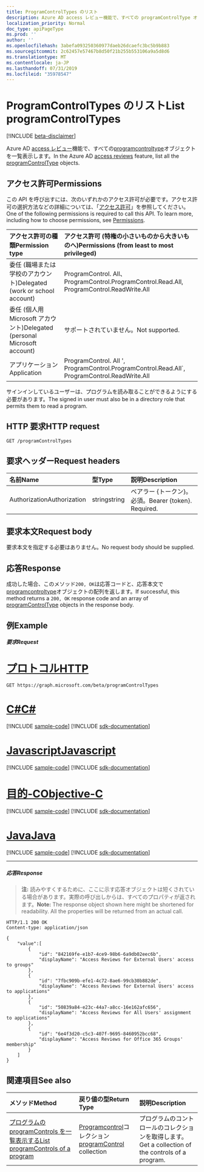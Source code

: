 ```yaml
---
title: ProgramControlTypes のリスト
description: Azure AD access レビュー機能で、すべての programControlType オブジェクトを一覧表示します。
localization_priority: Normal
doc_type: apiPageType
ms.prod: ''
author: ''
ms.openlocfilehash: 3abefa093250360977daeb26dcaefc3bc5b9b883
ms.sourcegitcommit: 2c62457e57467b8d50f21b255b553106a9a5d8d6
ms.translationtype: MT
ms.contentlocale: ja-JP
ms.lasthandoff: 07/31/2019
ms.locfileid: "35978547"
---
```

# <a name="list-programcontroltypes"></a><span data-ttu-id="86c89-103">ProgramControlTypes のリスト</span><span class="sxs-lookup"><span data-stu-id="86c89-103">List programControlTypes</span></span>

[!INCLUDE [beta-disclaimer](../../includes/beta-disclaimer.md)]

<span data-ttu-id="86c89-104">Azure AD [access レビュー](../resources/accessreviews-root.md)機能で、すべての[programcontroltype](../resources/programcontroltype.md)オブジェクトを一覧表示します。</span><span class="sxs-lookup"><span data-stu-id="86c89-104">In the Azure AD [access reviews](../resources/accessreviews-root.md) feature, list all the [programControlType](../resources/programcontroltype.md) objects.</span></span>
## <a name="permissions"></a><span data-ttu-id="86c89-105">アクセス許可</span><span class="sxs-lookup"><span data-stu-id="86c89-105">Permissions</span></span>
<span data-ttu-id="86c89-p101">この API を呼び出すには、次のいずれかのアクセス許可が必要です。アクセス許可の選択方法などの詳細については、「[アクセス許可](/graph/permissions-reference)」を参照してください。</span><span class="sxs-lookup"><span data-stu-id="86c89-p101">One of the following permissions is required to call this API. To learn more, including how to choose permissions, see [Permissions](/graph/permissions-reference).</span></span>

|<span data-ttu-id="86c89-108">アクセス許可の種類</span><span class="sxs-lookup"><span data-stu-id="86c89-108">Permission type</span></span>                        | <span data-ttu-id="86c89-109">アクセス許可 (特権の小さいものから大きいものへ)</span><span class="sxs-lookup"><span data-stu-id="86c89-109">Permissions (from least to most privileged)</span></span>              |
|:--------------------------------------|:---------------------------------------------------------|
|<span data-ttu-id="86c89-110">委任 (職場または学校のアカウント)</span><span class="sxs-lookup"><span data-stu-id="86c89-110">Delegated (work or school account)</span></span>     | <span data-ttu-id="86c89-111">ProgramControl. All、ProgramControl.</span><span class="sxs-lookup"><span data-stu-id="86c89-111">ProgramControl.Read.All, ProgramControl.ReadWrite.All</span></span>   |
|<span data-ttu-id="86c89-112">委任 (個人用 Microsoft アカウント)</span><span class="sxs-lookup"><span data-stu-id="86c89-112">Delegated (personal Microsoft account)</span></span> | <span data-ttu-id="86c89-113">サポートされていません。</span><span class="sxs-lookup"><span data-stu-id="86c89-113">Not supported.</span></span> |
|<span data-ttu-id="86c89-114">アプリケーション</span><span class="sxs-lookup"><span data-stu-id="86c89-114">Application</span></span>                            | <span data-ttu-id="86c89-115">ProgramControl. All ', ProgramControl.</span><span class="sxs-lookup"><span data-stu-id="86c89-115">ProgramControl.Read.All\`, ProgramControl.ReadWrite.All</span></span>  |

<span data-ttu-id="86c89-116">サインインしているユーザーは、プログラムを読み取ることができるようにする必要があります。</span><span class="sxs-lookup"><span data-stu-id="86c89-116">The signed in user must also be in a directory role that permits them to read a program.</span></span>

## <a name="http-request"></a><span data-ttu-id="86c89-117">HTTP 要求</span><span class="sxs-lookup"><span data-stu-id="86c89-117">HTTP request</span></span>
<!-- { "blockType": "ignored" } -->
```http
GET /programControlTypes
```
## <a name="request-headers"></a><span data-ttu-id="86c89-118">要求ヘッダー</span><span class="sxs-lookup"><span data-stu-id="86c89-118">Request headers</span></span>
| <span data-ttu-id="86c89-119">名前</span><span class="sxs-lookup"><span data-stu-id="86c89-119">Name</span></span>         | <span data-ttu-id="86c89-120">型</span><span class="sxs-lookup"><span data-stu-id="86c89-120">Type</span></span>        | <span data-ttu-id="86c89-121">説明</span><span class="sxs-lookup"><span data-stu-id="86c89-121">Description</span></span> |
|:-------------|:------------|:------------|
| <span data-ttu-id="86c89-122">Authorization</span><span class="sxs-lookup"><span data-stu-id="86c89-122">Authorization</span></span> | <span data-ttu-id="86c89-123">string</span><span class="sxs-lookup"><span data-stu-id="86c89-123">string</span></span> | <span data-ttu-id="86c89-p102">ベアラー \{トークン\}。必須。</span><span class="sxs-lookup"><span data-stu-id="86c89-p102">Bearer \{token\}. Required.</span></span> |

## <a name="request-body"></a><span data-ttu-id="86c89-126">要求本文</span><span class="sxs-lookup"><span data-stu-id="86c89-126">Request body</span></span>
<span data-ttu-id="86c89-127">要求本文を指定する必要はありません。</span><span class="sxs-lookup"><span data-stu-id="86c89-127">No request body should be supplied.</span></span>

## <a name="response"></a><span data-ttu-id="86c89-128">応答</span><span class="sxs-lookup"><span data-stu-id="86c89-128">Response</span></span>
<span data-ttu-id="86c89-129">成功した場合、このメソッド`200, OK`は応答コードと、応答本文で[programcontroltype](../resources/programcontroltype.md)オブジェクトの配列を返します。</span><span class="sxs-lookup"><span data-stu-id="86c89-129">If successful, this method returns a `200, OK` response code and an array of [programControlType](../resources/programcontroltype.md) objects in the response body.</span></span>

## <a name="example"></a><span data-ttu-id="86c89-130">例</span><span class="sxs-lookup"><span data-stu-id="86c89-130">Example</span></span>
##### <a name="request"></a><span data-ttu-id="86c89-131">要求</span><span class="sxs-lookup"><span data-stu-id="86c89-131">Request</span></span>


# <a name="httptabhttp"></a>[<span data-ttu-id="86c89-132">プロトコル</span><span class="sxs-lookup"><span data-stu-id="86c89-132">HTTP</span></span>](#tab/http)
<!-- {
  "blockType": "request",
  "name": "get_programcontroltype"
}-->
```http
GET https://graph.microsoft.com/beta/programControlTypes
```
# <a name="ctabcsharp"></a>[<span data-ttu-id="86c89-133">C#</span><span class="sxs-lookup"><span data-stu-id="86c89-133">C#</span></span>](#tab/csharp)
[!INCLUDE [sample-code](../includes/snippets/csharp/get-programcontroltype-csharp-snippets.md)]
[!INCLUDE [sdk-documentation](../includes/snippets/snippets-sdk-documentation-link.md)]

# <a name="javascripttabjavascript"></a>[<span data-ttu-id="86c89-134">Javascript</span><span class="sxs-lookup"><span data-stu-id="86c89-134">Javascript</span></span>](#tab/javascript)
[!INCLUDE [sample-code](../includes/snippets/javascript/get-programcontroltype-javascript-snippets.md)]
[!INCLUDE [sdk-documentation](../includes/snippets/snippets-sdk-documentation-link.md)]

# <a name="objective-ctabobjc"></a>[<span data-ttu-id="86c89-135">目的-C</span><span class="sxs-lookup"><span data-stu-id="86c89-135">Objective-C</span></span>](#tab/objc)
[!INCLUDE [sample-code](../includes/snippets/objc/get-programcontroltype-objc-snippets.md)]
[!INCLUDE [sdk-documentation](../includes/snippets/snippets-sdk-documentation-link.md)]

# <a name="javatabjava"></a>[<span data-ttu-id="86c89-136">Java</span><span class="sxs-lookup"><span data-stu-id="86c89-136">Java</span></span>](#tab/java)
[!INCLUDE [sample-code](../includes/snippets/java/get-programcontroltype-java-snippets.md)]
[!INCLUDE [sdk-documentation](../includes/snippets/snippets-sdk-documentation-link.md)]

---


##### <a name="response"></a><span data-ttu-id="86c89-137">応答</span><span class="sxs-lookup"><span data-stu-id="86c89-137">Response</span></span>
><span data-ttu-id="86c89-p103">**注:** 読みやすくするために、ここに示す応答オブジェクトは短くされている場合があります。実際の呼び出しからは、すべてのプロパティが返されます。</span><span class="sxs-lookup"><span data-stu-id="86c89-p103">**Note:** The response object shown here might be shortened for readability. All the properties will be returned from an actual call.</span></span>
<!-- {
  "blockType": "response",
  "truncated": true,
  "@odata.type": "microsoft.graph.programControlType",
    "isCollection": true
} -->
```http
HTTP/1.1 200 OK
Content-type: application/json

{
    "value":[
        {
            "id": "842169fe-e1b7-4ce9-98b6-6a9db02eec6b",
            "displayName": "Access Reviews for External Users' access to groups"
        },
        {
            "id": "7fbc909b-efe1-4c72-8ae6-99cb30b882de",
            "displayName": "Access Reviews for External Users' access to applications"
        },
        {
            "id": "50839a84-e23c-44a7-a8cc-16e162afc656",
            "displayName": "Access Reviews for All Users' assignment to applications"
        },
        {
            "id": "6e4f3d20-c5c3-407f-9695-8460952bcc68",
            "displayName": "Access Reviews for Office 365 Groups' membership"
        }
    ]
}

```

## <a name="see-also"></a><span data-ttu-id="86c89-140">関連項目</span><span class="sxs-lookup"><span data-stu-id="86c89-140">See also</span></span>

| <span data-ttu-id="86c89-141">メソッド</span><span class="sxs-lookup"><span data-stu-id="86c89-141">Method</span></span>           | <span data-ttu-id="86c89-142">戻り値の型</span><span class="sxs-lookup"><span data-stu-id="86c89-142">Return Type</span></span>    |<span data-ttu-id="86c89-143">説明</span><span class="sxs-lookup"><span data-stu-id="86c89-143">Description</span></span>|
|:---------------|:--------|:----------|
|[<span data-ttu-id="86c89-144">プログラムの programControls を一覧表示する</span><span class="sxs-lookup"><span data-stu-id="86c89-144">List programControls of a program</span></span>](program-listcontrols.md) |     <span data-ttu-id="86c89-145">[Programcontrol](../resources/programcontrol.md)コレクション</span><span class="sxs-lookup"><span data-stu-id="86c89-145">[programControl](../resources/programcontrol.md) collection</span></span>|    <span data-ttu-id="86c89-146">プログラムのコントロールのコレクションを取得します。</span><span class="sxs-lookup"><span data-stu-id="86c89-146">Get a collection of the controls of a program.</span></span>|


<!--
{
  "type": "#page.annotation",
  "description": "List program control types",
  "keywords": "",
  "section": "documentation",
  "tocPath": "",
  "suppressions": [
  ]
}
-->
